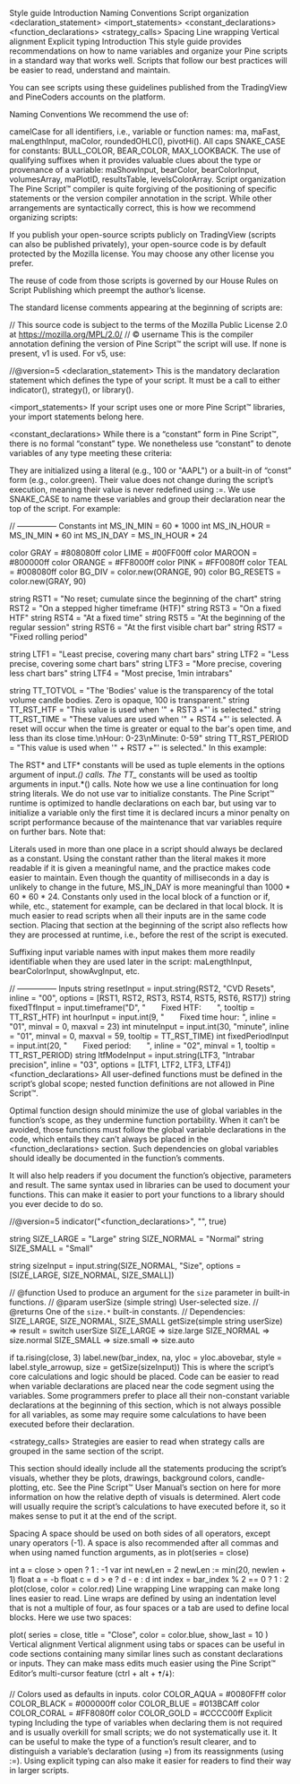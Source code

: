 Style guide
Introduction
Naming Conventions
Script organization
<license>
<version>
<declaration_statement>
<import_statements>
<constant_declarations>
<inputs>
<function_declarations>
<calculations>
<strategy_calls>
<visuals>
<alerts>
Spacing
Line wrapping
Vertical alignment
Explicit typing
Introduction
This style guide provides recommendations on how to name variables and organize your Pine scripts in a standard way that works well. Scripts that follow our best practices will be easier to read, understand and maintain.

You can see scripts using these guidelines published from the TradingView and PineCoders accounts on the platform.

Naming Conventions
We recommend the use of:

camelCase for all identifiers, i.e., variable or function names: ma, maFast, maLengthInput, maColor, roundedOHLC(), pivotHi().
All caps SNAKE_CASE for constants: BULL_COLOR, BEAR_COLOR, MAX_LOOKBACK.
The use of qualifying suffixes when it provides valuable clues about the type or provenance of a variable: maShowInput, bearColor, bearColorInput, volumesArray, maPlotID, resultsTable, levelsColorArray.
Script organization
The Pine Script™ compiler is quite forgiving of the positioning of specific statements or the version compiler annotation in the script. While other arrangements are syntactically correct, this is how we recommend organizing scripts:

<license>
<version>
<declaration_statement>
<import_statements>
<constant_declarations>
<inputs>
<function_declarations>
<calculations>
<strategy_calls>
<visuals>
<alerts>
<license>
If you publish your open-source scripts publicly on TradingView (scripts can also be published privately), your open-source code is by default protected by the Mozilla license. You may choose any other license you prefer.

The reuse of code from those scripts is governed by our House Rules on Script Publishing which preempt the author’s license.

The standard license comments appearing at the beginning of scripts are:

// This source code is subject to the terms of the Mozilla Public License 2.0 at https://mozilla.org/MPL/2.0/
// © username
<version>
This is the compiler annotation defining the version of Pine Script™ the script will use. If none is present, v1 is used. For v5, use:

//@version=5
<declaration_statement>
This is the mandatory declaration statement which defines the type of your script. It must be a call to either indicator(), strategy(), or library().

<import_statements>
If your script uses one or more Pine Script™ libraries, your import statements belong here.

<constant_declarations>
While there is a “constant” form in Pine Script™, there is no formal “constant” type. We nonetheless use “constant” to denote variables of any type meeting these criteria:

They are initialized using a literal (e.g., 100 or "AAPL") or a built-in of “const” form (e.g., color.green).
Their value does not change during the script’s execution, meaning their value is never redefined using :=.
We use SNAKE_CASE to name these variables and group their declaration near the top of the script. For example:

// ————— Constants
int     MS_IN_MIN   = 60 * 1000
int     MS_IN_HOUR  = MS_IN_MIN  * 60
int     MS_IN_DAY   = MS_IN_HOUR * 24

color   GRAY        = #808080ff
color   LIME        = #00FF00ff
color   MAROON      = #800000ff
color   ORANGE      = #FF8000ff
color   PINK        = #FF0080ff
color   TEAL        = #008080ff
color   BG_DIV      = color.new(ORANGE, 90)
color   BG_RESETS   = color.new(GRAY, 90)

string  RST1        = "No reset; cumulate since the beginning of the chart"
string  RST2        = "On a stepped higher timeframe (HTF)"
string  RST3        = "On a fixed HTF"
string  RST4        = "At a fixed time"
string  RST5        = "At the beginning of the regular session"
string  RST6        = "At the first visible chart bar"
string  RST7        = "Fixed rolling period"

string  LTF1        = "Least precise, covering many chart bars"
string  LTF2        = "Less precise, covering some chart bars"
string  LTF3        = "More precise, covering less chart bars"
string  LTF4        = "Most precise, 1min intrabars"

string  TT_TOTVOL     = "The 'Bodies' value is the transparency of the total volume candle bodies. Zero is opaque, 100 is transparent."
string  TT_RST_HTF    = "This value is used when '" + RST3 +"' is selected."
string  TT_RST_TIME   = "These values are used when '" + RST4 +"' is selected.
  A reset will occur when the time is greater or equal to the bar's open time, and less than its close time.\nHour: 0-23\nMinute: 0-59"
string  TT_RST_PERIOD = "This value is used when '" + RST7 +"' is selected."
In this example:

The RST* and LTF* constants will be used as tuple elements in the options argument of input.*() calls.
The TT_* constants will be used as tooltip arguments in input.*() calls. Note how we use a line continuation for long string literals.
We do not use var to initialize constants. The Pine Script™ runtime is optimized to handle declarations on each bar, but using var to initialize a variable only the first time it is declared incurs a minor penalty on script performance because of the maintenance that var variables require on further bars.
Note that:

Literals used in more than one place in a script should always be declared as a constant. Using the constant rather than the literal makes it more readable if it is given a meaningful name, and the practice makes code easier to maintain. Even though the quantity of milliseconds in a day is unlikely to change in the future, MS_IN_DAY is more meaningful than 1000 * 60 * 60 * 24.
Constants only used in the local block of a function or if, while, etc., statement for example, can be declared in that local block.
<inputs>
It is much easier to read scripts when all their inputs are in the same code section. Placing that section at the beginning of the script also reflects how they are processed at runtime, i.e., before the rest of the script is executed.

Suffixing input variable names with input makes them more readily identifiable when they are used later in the script: maLengthInput, bearColorInput, showAvgInput, etc.

// ————— Inputs
string  resetInput              = input.string(RST2,        "CVD Resets",                       inline = "00", options = [RST1, RST2, RST3, RST4, RST5, RST6, RST7])
string  fixedTfInput            = input.timeframe("D",      "  Fixed HTF:  ",                   tooltip = TT_RST_HTF)
int     hourInput               = input.int(9,              "  Fixed time hour:  ",             inline = "01", minval = 0, maxval = 23)
int     minuteInput             = input.int(30,             "minute",                           inline = "01", minval = 0, maxval = 59, tooltip = TT_RST_TIME)
int     fixedPeriodInput        = input.int(20,             "  Fixed period:  ",                inline = "02", minval = 1, tooltip = TT_RST_PERIOD)
string  ltfModeInput            = input.string(LTF3,        "Intrabar precision",               inline = "03", options = [LTF1, LTF2, LTF3, LTF4])
<function_declarations>
All user-defined functions must be defined in the script’s global scope; nested function definitions are not allowed in Pine Script™.

Optimal function design should minimize the use of global variables in the function’s scope, as they undermine function portability. When it can’t be avoided, those functions must follow the global variable declarations in the code, which entails they can’t always be placed in the <function_declarations> section. Such dependencies on global variables should ideally be documented in the function’s comments.

It will also help readers if you document the function’s objective, parameters and result. The same syntax used in libraries can be used to document your functions. This can make it easier to port your functions to a library should you ever decide to do so.

//@version=5
indicator("<function_declarations>", "", true)

string SIZE_LARGE  = "Large"
string SIZE_NORMAL = "Normal"
string SIZE_SMALL  = "Small"

string sizeInput = input.string(SIZE_NORMAL, "Size", options = [SIZE_LARGE, SIZE_NORMAL, SIZE_SMALL])

// @function        Used to produce an argument for the `size` parameter in built-in functions.
// @param userSize  (simple string) User-selected size.
// @returns         One of the `size.*` built-in constants.
// Dependencies:    SIZE_LARGE, SIZE_NORMAL, SIZE_SMALL
getSize(simple string userSize) =>
    result =
      switch userSize
        SIZE_LARGE  => size.large
        SIZE_NORMAL => size.normal
        SIZE_SMALL  => size.small
        => size.auto

if ta.rising(close, 3)
    label.new(bar_index, na, yloc = yloc.abovebar, style = label.style_arrowup, size = getSize(sizeInput))
<calculations>
This is where the script’s core calculations and logic should be placed. Code can be easier to read when variable declarations are placed near the code segment using the variables. Some programmers prefer to place all their non-constant variable declarations at the beginning of this section, which is not always possible for all variables, as some may require some calculations to have been executed before their declaration.

<strategy_calls>
Strategies are easier to read when strategy calls are grouped in the same section of the script.

<visuals>
This section should ideally include all the statements producing the script’s visuals, whether they be plots, drawings, background colors, candle-plotting, etc. See the Pine Script™ User Manual’s section on here for more information on how the relative depth of visuals is determined.

<alerts>
Alert code will usually require the script’s calculations to have executed before it, so it makes sense to put it at the end of the script.

Spacing
A space should be used on both sides of all operators, except unary operators (-1). A space is also recommended after all commas and when using named function arguments, as in plot(series = close)

int a = close > open ? 1 : -1
var int newLen = 2
newLen := min(20, newlen + 1)
float a = -b
float c = d > e ? d - e : d
int index = bar_index % 2 == 0 ? 1 : 2
plot(close, color = color.red)
Line wrapping
Line wrapping can make long lines easier to read. Line wraps are defined by using an indentation level that is not a multiple of four, as four spaces or a tab are used to define local blocks. Here we use two spaces:

plot(
  series = close,
  title = "Close",
  color = color.blue,
  show_last = 10
  )
Vertical alignment
Vertical alignment using tabs or spaces can be useful in code sections containing many similar lines such as constant declarations or inputs. They can make mass edits much easier using the Pine Script™ Editor’s multi-cursor feature (ctrl + alt + 🠅/🠇):

// Colors used as defaults in inputs.
color COLOR_AQUA  = #0080FFff
color COLOR_BLACK = #000000ff
color COLOR_BLUE  = #013BCAff
color COLOR_CORAL = #FF8080ff
color COLOR_GOLD  = #CCCC00ff
Explicit typing
Including the type of variables when declaring them is not required and is usually overkill for small scripts; we do not systematically use it. It can be useful to make the type of a function’s result clearer, and to distinguish a variable’s declaration (using =) from its reassignments (using :=). Using explicit typing can also make it easier for readers to find their way in larger scripts.
